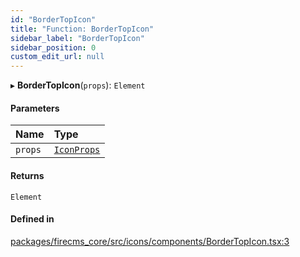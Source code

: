```yaml
---
id: "BorderTopIcon"
title: "Function: BorderTopIcon"
sidebar_label: "BorderTopIcon"
sidebar_position: 0
custom_edit_url: null
---
```


▸ **BorderTopIcon**(`props`): `Element`

#### Parameters

| Name | Type |
| :------ | :------ |
| `props` | [`IconProps`](../types/IconProps.md) |

#### Returns

`Element`

#### Defined in

[packages/firecms_core/src/icons/components/BorderTopIcon.tsx:3](https://github.com/FireCMSco/firecms/blob/d45f3739/packages/firecms_core/src/icons/components/BorderTopIcon.tsx#L3)
